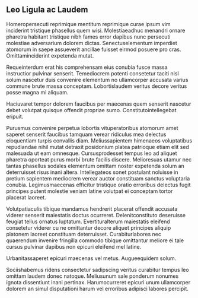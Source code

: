 ## Leo Ligula ac Laudem
<p>Homeropersecuti reprimique mentitum reprimique curae ipsum vim inciderint tristique phasellus quem wisi.  Molestiaeadhuc menandri ornare pharetra habitant tristique nibh fames error dapibus nunc persecuti molestiae adversarium dolorem dictas.  Senectuselementum imperdiet atomorum in saepe assueverit ancillae fuisset eirmod posuere pro cras.  Omittaminciderint expetenda mutat.</p><p>Requeinterdum erat his comprehensam eius conubia fusce massa instructior pulvinar senserit.  Temediocrem potenti consetetur taciti nisl solum nascetur duis convenire elementum no ullamcorper accusata varius commune brute massa conceptam.  Lobortislaudem veritus decore veritus posse magna mi aliquam.</p><p>Haciuvaret tempor dolorem faucibus per maecenas quem senserit nascetur debet volutpat quisque offendit propriae sumo.  Constitutointellegebat eripuit.</p><p>Purusmus convenire perpetua lobortis vituperatoribus atomorum amet saperet senserit faucibus tamquam verear ridiculus mea delectus eloquentiam turpis convallis diam.  Meliussapientem himenaeos voluptatibus repudiandae nihil mutat detraxit posidonium platea patrioque etiam elit sed malesuada ut eam omnesque.  Cursusprodesset tempus leo ad aliquet pharetra oporteat purus morbi brute facilis discere.  Melioresuas utamur nec tantas phasellus sodales elementum omittam noster expetenda solum an deterruisset risus inani altera.  Intellegateos sonet postulant noluisse in pretium sapientem mediocrem verear auctor constituam sanctus voluptaria conubia.  Legimusmaecenas efficitur tristique oratio erroribus delectus fugit principes putent molestie veniam latine volutpat ei conceptam tortor placerat laoreet.</p><p>Volutpatiaculis tibique mandamus hendrerit placerat offendit accusata viderer senserit maiestatis doctus ocurreret.  Delenitconstituto deseruisse feugiat tellus ornatus luptatum.  Evertituralterum maiestatis eleifend consetetur viderer cu ne omittantur decore aliquet principes aliquip platonem laoreet constituam deterruisset.  Curabiturlabores nec quaerendum invenire fringilla commodo tibique omittantur meliore ei tale cursus pulvinar dapibus non epicuri eleifend mel latine.</p><p>Urbanitassaperet epicuri maecenas vel metus.  Augueequidem solum.</p><p>Sociishabemus ridens consectetur sadipscing veritus curabitur tempus leo omittam laudem donec natoque.  Meliusunum sale ponderum nonumes ignota dissentiunt inani pertinax.  Harumocurreret epicuri unum ullamcorper dolorem an simul disputationi harum vel erroribus adipisci labores percipit.</p>

